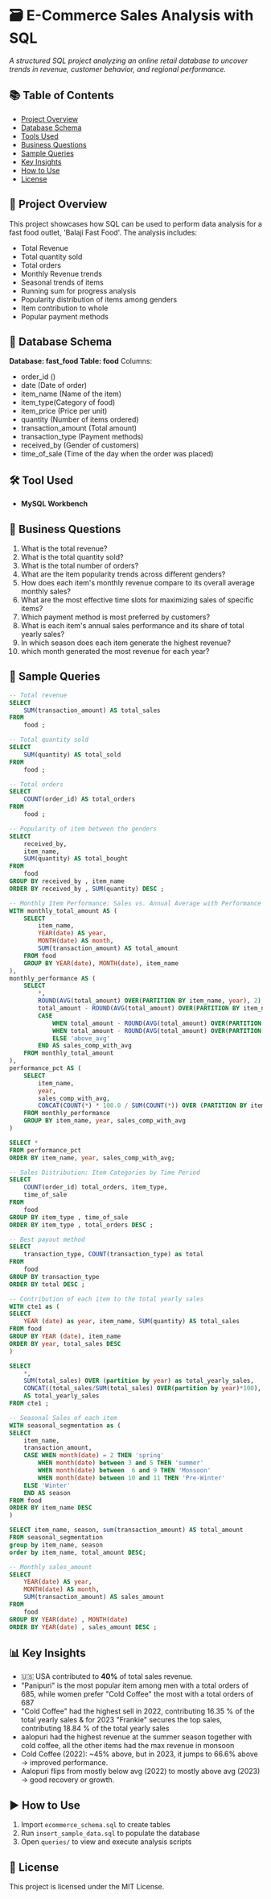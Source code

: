 
# 🗃️ E-Commerce Sales Analysis with SQL

_A structured SQL project analyzing an online retail database to uncover trends in revenue, customer behavior, and regional performance._

## 📚 Table of Contents

- [Project Overview](#project-overview)  
- [Database Schema](#database-schema)  
- [Tools Used](#tools-used)  
- [Business Questions](#business-questions)  
- [Sample Queries](#sample-queries)  
- [Key Insights](#key-insights)  
- [How to Use](#how-to-use)  
- [License](#license)

## 📌 Project Overview

This project showcases how SQL can be used to perform data analysis for a fast food outlet, 'Balaji Fast Food'. The analysis includes:

- Total Revenue
- Total quantity sold
- Total orders
- Monthly Revenue trends  
- Seasonal trends of items
- Running sum for progress analysis
- Popularity distribution of items among genders
- Item contribution to whole
- Popular payment methods

## 🧱 Database Schema

**Database: fast_food**
**Table: food**
Columns:
- order_id ()
- date (Date of order)
- item_name (Name of the item)
- item_type(Category of food)
- item_price (Price per unit)
- quantity (Number of items ordered)
- transaction_amount (Total amount)
- transaction_type (Payment methods)
- received_by (Gender of customers)
- time_of_sale (Time of the day when the order was placed)

## 🛠 Tool Used

- **MySQL Workbench**  

## 💼 Business Questions

1. What is the total revenue?
2. What is the total quantity sold?
3. What is the total number of orders?
4. What are the item popularity trends across different genders?
5. How does each item's monthly revenue compare to its overall average monthly sales?
6. What are the most effective time slots for maximizing sales of specific items?
7. Which payment method is most preferred by customers?
8. What is each item's annual sales performance and its share of total yearly sales?
9. In which season does each item generate the highest revenue?
10. which month generated the most revenue for each year?

## 🧾 Sample Queries

```sql
-- Total revenue
SELECT 
    SUM(transaction_amount) AS total_sales
FROM
    food ;
```

```sql
-- Total quantity sold
SELECT 
    SUM(quantity) AS total_sold
FROM
    food ;
```

```sql
-- Total orders
SELECT 
    COUNT(order_id) AS total_orders
FROM
    food ;
```

```sql
-- Popularity of item between the genders
SELECT 
    received_by,
    item_name, 
    SUM(quantity) AS total_bought
FROM
    food
GROUP BY received_by , item_name
ORDER BY received_by , SUM(quantity) DESC ;
```

```sql
-- Monthly Item Performance: Sales vs. Annual Average with Performance Flag
WITH monthly_total_amount AS (
    SELECT 
        item_name, 
        YEAR(date) AS year, 
        MONTH(date) AS month, 
        SUM(transaction_amount) AS total_amount
    FROM food
    GROUP BY YEAR(date), MONTH(date), item_name
),
monthly_performance AS (
    SELECT 
        *, 
        ROUND(AVG(total_amount) OVER(PARTITION BY item_name, year), 2) AS monthly_avg, 
        total_amount - ROUND(AVG(total_amount) OVER(PARTITION BY item_name, year), 2) AS avg_diff,
        CASE 
            WHEN total_amount - ROUND(AVG(total_amount) OVER(PARTITION BY item_name, year), 2) < 0 THEN 'below_avg'
            WHEN total_amount - ROUND(AVG(total_amount) OVER(PARTITION BY item_name, year), 2) = 0 THEN 'avg'
            ELSE 'above_avg'
        END AS sales_comp_with_avg
    FROM monthly_total_amount
),
performance_pct AS (
    SELECT 
        item_name, 
        year,
        sales_comp_with_avg,
        CONCAT(COUNT(*) * 100.0 / SUM(COUNT(*)) OVER (PARTITION BY item_name, year), ' %') AS pct_status
    FROM monthly_performance
    GROUP BY item_name, year, sales_comp_with_avg
)

SELECT *
FROM performance_pct
ORDER BY item_name, year, sales_comp_with_avg;
```

```sql
-- Sales Distribution: Item Categories by Time Period
SELECT 
    COUNT(order_id) total_orders, item_type, 
    time_of_sale
FROM
    food
GROUP BY item_type , time_of_sale
ORDER BY item_type , total_orders DESC ;
```

```sql
-- Best payout method
SELECT 
    transaction_type, COUNT(transaction_type) as total
FROM
    food
GROUP BY transaction_type
ORDER BY total DESC ;
```

```sql
-- Contribution of each item to the total yearly sales
WITH cte1 as (
SELECT 
	YEAR (date) as year, item_name, SUM(quantity) AS total_sales
FROM food
GROUP BY YEAR (date), item_name
ORDER BY year, total_sales DESC
)

SELECT  
	*, 
	SUM(total_sales) OVER (partition by year) as total_yearly_sales, 
	CONCAT((total_sales/SUM(total_sales) OVER(partition by year)*100), ' %')
	AS total_yearly_sales
FROM cte1 ;
```

```sql
-- Seasonal Sales of each item
WITH seasonal_segmentation as (
SELECT 
	item_name, 
	transaction_amount, 
	CASE WHEN month(date) = 2 THEN 'spring'
		WHEN month(date) between 3 and 5 THEN 'summer'
		WHEN month(date) between  6 and 9 THEN 'Monsoon'
		WHEN month(date) between 10 and 11 THEN 'Pre-Winter'
	ELSE 'Winter'
	END AS season
FROM food
ORDER BY item_name DESC 
)

SELECT item_name, season, sum(transaction_amount) AS total_amount
FROM seasonal_segmentation
group by item_name, season
order by item_name, total_amount DESC;
```

```sql
-- Monthly sales_amount
SELECT 
    YEAR(date) AS year,
    MONTH(date) AS month,
    SUM(transaction_amount) AS sales_amount
FROM
    food
GROUP BY YEAR(date) , MONTH(date)
ORDER BY YEAR(date) , sales_amount DESC ;
```


## 📊 Key Insights

- 🇺🇸 USA contributed to **40%** of total sales revenue.  
- "Panipuri" is the most popular item among men with a total orders of 685, while women prefer "Cold Coffee" the most 
 with a total orders of 687
- "Cold Coffee" had the highest sell in 2022, contributing 16.35 % of the total yearly sales & for 2023 "Frankie" secures the top sales, contributing 18.84 % of the total yearly sales
- aalopuri had the highest revenue at the summer season together with cold coffee, all the other items had the max revenue in monsoon
- Cold Coffee (2022): ~45% above, but in 2023, it jumps to 66.6% above → improved performance.
- Aalopuri flips from mostly below avg (2022) to mostly above avg (2023) → good recovery or growth.

## ▶️ How to Use

1. Import `ecommerce_schema.sql` to create tables  
2. Run `insert_sample_data.sql` to populate the database  
3. Open `queries/` to view and execute analysis scripts  

## 📜 License

This project is licensed under the MIT License.

